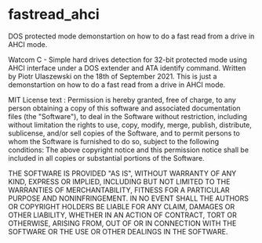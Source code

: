 # fastread_ahci
DOS protected mode demonstartion on how to do a fast read from a drive in AHCI mode.

Watcom C - Simple hard drives detection for 32-bit protected mode using AHCI interface under a DOS extender and ATA identify command. Written by Piotr Ulaszewski on the 18th of September 2021. This is just a demonstartion on how to do a fast read from a drive in AHCI mode.

MIT License text : Permission is hereby granted, free of charge, to any person obtaining a copy of this software and associated documentation files (the "Software"), to deal in the Software without restriction, including without limitation the rights to use, copy, modify, merge, publish, distribute, sublicense, and/or sell copies of the Software, and to permit persons to whom the Software is furnished to do so, subject to the following conditions:
The above copyright notice and this permission notice shall be included in all copies or substantial portions of the Software.

THE SOFTWARE IS PROVIDED "AS IS", WITHOUT WARRANTY OF ANY KIND, EXPRESS OR IMPLIED, INCLUDING BUT NOT LIMITED TO THE WARRANTIES OF MERCHANTABILITY, FITNESS FOR A PARTICULAR PURPOSE AND NONINFRINGEMENT. IN NO EVENT SHALL THE AUTHORS OR COPYRIGHT HOLDERS BE LIABLE FOR ANY CLAIM, DAMAGES OR OTHER LIABILITY, WHETHER IN AN ACTION OF CONTRACT, TORT OR OTHERWISE, ARISING FROM, OUT OF OR IN CONNECTION WITH THE SOFTWARE OR THE USE OR OTHER DEALINGS IN THE SOFTWARE. 
